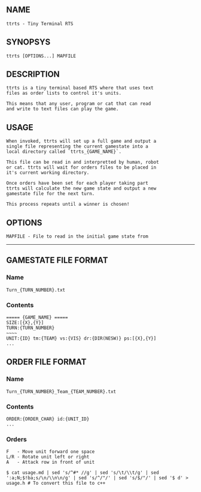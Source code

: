 ## NAME
	ttrts - Tiny Terminal RTS

## SYNOPSYS
	ttrts [OPTIONS...] MAPFILE

## DESCRIPTION
	ttrts is a tiny terminal based RTS where that uses text
	files as order lists to control it's units.

	This means that any user, program or cat that can read
	and write to text files can play the game.

## USAGE
	When invoked, ttrts will set up a full game and output a
	single file representing the current gamestate into a 
	local directory called `ttrts_{GAME_NAME}`.

	This file can be read in and interpretted by human, robot
	or cat. ttrts will wait for orders files to be placed in 
	it's current working directory.

	Once orders have been set for each player taking part 
	ttrts will calculate the new game state and output a new 
	gamestate file for the next turn.

	This process repeats until a winner is chosen!

## OPTIONS
	MAPFILE - File to read in the initial game state from

-------------------------------------------------------------------------------

## GAMESTATE FILE FORMAT
### Name
	Turn_{TURN_NUMBER}.txt
### Contents
	===== {GAME_NAME} =====
	SIZE:[{X},{Y}]
	TURN:{TURN_NUMBER}
	~~~~
	UNIT:{ID} tm:{TEAM} vs:{VIS} dr:{DIR(NESW)} ps:[{X},{Y}]
	...

## ORDER FILE FORMAT
### Name
	Turn_{TURN_NUMBER}_Team_{TEAM_NUMBER}.txt
### Contents
	ORDER:{ORDER_CHAR} id:{UNIT_ID}
	...

### Orders
	F   - Move unit forward one space
	L/R - Rotate unit left or right
	A   - Attack row in front of unit
	
`$ cat usage.md | sed 's/^#* //g' | sed 's/\t/\\t/g' | sed ':a;N;$!ba;s/\n/\\n\n/g' | sed 's/^/"/' | sed 's/$/"/' | sed '$ d' > usage.h # To convert this file to c++`